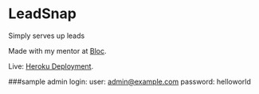 # LeadSnap
Simply serves up leads

Made with my mentor at [Bloc](http://bloc.io).

Live: [Heroku Deployment](https://arcane-earth-24059.herokuapp.com/).

###sample admin login:
user: admin@example.com
password: helloworld

